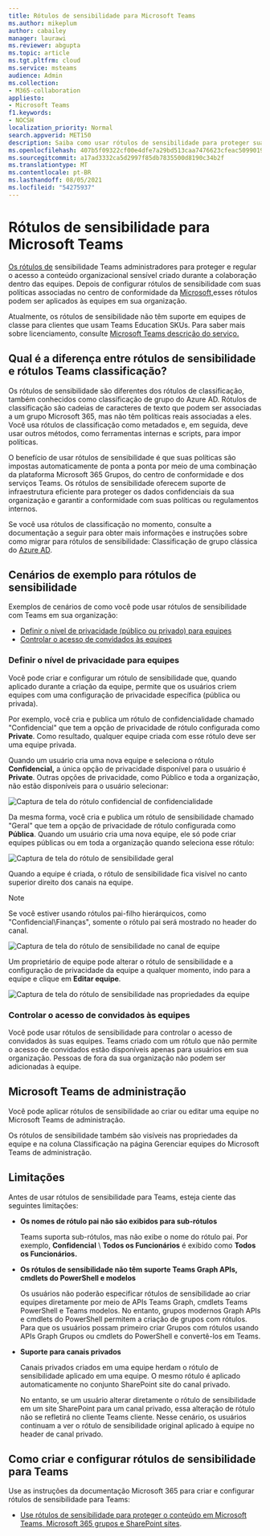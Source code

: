 ```yaml
---
title: Rótulos de sensibilidade para Microsoft Teams
ms.author: mikeplum
author: cabailey
manager: laurawi
ms.reviewer: abgupta
ms.topic: article
ms.tgt.pltfrm: cloud
ms.service: msteams
audience: Admin
ms.collection:
- M365-collaboration
appliesto:
- Microsoft Teams
f1.keywords:
- NOCSH
localization_priority: Normal
search.appverid: MET150
description: Saiba como usar rótulos de sensibilidade para proteger suas equipes Microsoft Teams.
ms.openlocfilehash: 407b5f09322cf00e4dfe7a29bd513caa7476623cfeac5099019cc2c3ffb6a248
ms.sourcegitcommit: a17ad3332ca5d2997f85db7835500d8190c34b2f
ms.translationtype: MT
ms.contentlocale: pt-BR
ms.lasthandoff: 08/05/2021
ms.locfileid: "54275937"
---
```

# <a name="sensitivity-labels-for-microsoft-teams"></a>Rótulos de sensibilidade para Microsoft Teams

[Os rótulos de](/microsoft-365/compliance/sensitivity-labels) sensibilidade Teams administradores para proteger e regular o acesso a conteúdo organizacional sensível criado durante a colaboração dentro das equipes. Depois de configurar rótulos de sensibilidade com suas políticas associadas no centro de conformidade da [Microsoft,](/microsoft-365/compliance/go-to-the-securitycompliance-center)esses rótulos podem ser aplicados às equipes em sua organização.

Atualmente, os rótulos de sensibilidade não têm suporte em equipes de classe para clientes que usam Teams Education SKUs. Para saber mais sobre licenciamento, consulte [Microsoft Teams descrição do serviço.](/office365/servicedescriptions/teams-service-description)

## <a name="whats-the-difference-between-sensitivity-labels-and-teams-classification-labels"></a>Qual é a diferença entre rótulos de sensibilidade e rótulos Teams classificação?

Os rótulos de sensibilidade são diferentes dos rótulos de classificação, também conhecidos como classificação de grupo do Azure AD. Rótulos de classificação são cadeias de caracteres de texto que podem ser associadas a um grupo Microsoft 365, mas não têm políticas reais associadas a eles. Você usa rótulos de classificação como metadados e, em seguida, deve usar outros métodos, como ferramentas internas e scripts, para impor políticas.

O benefício de usar rótulos de sensibilidade é que suas políticas são impostas automaticamente de ponta a ponta por meio de uma combinação da plataforma Microsoft 365 Grupos, do centro de conformidade e dos serviços Teams. Os rótulos de sensibilidade oferecem suporte de infraestrutura eficiente para proteger os dados confidenciais da sua organização e garantir a conformidade com suas políticas ou regulamentos internos.

Se você usa rótulos de classificação no momento, consulte a documentação a seguir para obter mais informações e instruções sobre como migrar para rótulos de sensibilidade: Classificação de grupo clássica do [Azure AD](/microsoft-365/compliance/sensitivity-labels-teams-groups-sites#classic-azure-ad-group-classification).

## <a name="example-scenarios-for-sensitivity-labels"></a>Cenários de exemplo para rótulos de sensibilidade

Exemplos de cenários de como você pode usar rótulos de sensibilidade com Teams em sua organização:

- [Definir o nível de privacidade (público ou privado) para equipes](#set-the-privacy-level-for-teams)
- [Controlar o acesso de convidados às equipes](#control-guest-access-to-teams)

### <a name="set-the-privacy-level-for-teams"></a>Definir o nível de privacidade para equipes

Você pode criar e configurar um rótulo de sensibilidade que, quando aplicado durante a criação da equipe, permite que os usuários criem equipes com uma configuração de privacidade específica (pública ou privada).

Por exemplo, você cria e publica um rótulo de confidencialidade chamado "Confidencial" que tem a opção de privacidade de rótulo configurada como **Private**. Como resultado, qualquer equipe criada com esse rótulo deve ser uma equipe privada. 

Quando um usuário cria uma nova equipe e seleciona o rótulo **Confidencial,** a única opção de privacidade disponível para o usuário é **Private**. Outras opções de privacidade, como Público e toda a organização, não estão disponíveis para o usuário selecionar:

![Captura de tela do rótulo confidencial de confidencialidade](media/sensitivity-labels-confidential-example.png)

Da mesma forma, você cria e publica um rótulo de sensibilidade chamado "Geral" que tem a opção de privacidade de rótulo configurada como **Pública**. Quando um usuário cria uma nova equipe, ele só pode criar equipes públicas ou em toda a organização quando seleciona esse rótulo:

![Captura de tela do rótulo de sensibilidade geral](media/sensitivity-labels-general-example.png)

Quando a equipe é criada, o rótulo de sensibilidade fica visível no canto superior direito dos canais na equipe. 

> [!NOTE]
> Se você estiver usando rótulos pai-filho hierárquicos, como "Confidencial\Finanças", somente o rótulo pai será mostrado no header do canal.

![Captura de tela do rótulo de sensibilidade no canal de equipe](media/sensitivity-labels-channel.png)

Um proprietário de equipe pode alterar o rótulo de sensibilidade e a configuração de privacidade da equipe a qualquer momento, indo para a equipe e clique em **Editar equipe**.

![Captura de tela do rótulo de sensibilidade nas propriedades da equipe](media/sensitivity-labels-edit-team.png)

### <a name="control-guest-access-to-teams"></a>Controlar o acesso de convidados às equipes

Você pode usar rótulos de sensibilidade para controlar o acesso de convidados às suas equipes. Teams criado com um rótulo que não permite o acesso de convidados estão disponíveis apenas para usuários em sua organização. Pessoas de fora da sua organização não podem ser adicionadas à equipe.

## <a name="microsoft-teams-admin-center"></a>Microsoft Teams de administração

Você pode aplicar rótulos de sensibilidade ao criar ou editar uma equipe no Microsoft Teams de administração. 

Os rótulos de sensibilidade também são  visíveis  nas propriedades da equipe e na coluna Classificação na página Gerenciar equipes do Microsoft Teams de administração.

## <a name="limitations"></a>Limitações

Antes de usar rótulos de sensibilidade para Teams, esteja ciente das seguintes limitações:

- **Os nomes de rótulo pai não são exibidos para sub-rótulos**
    
    Teams suporta sub-rótulos, mas não exibe o nome do rótulo pai. Por exemplo, **Confidencial** \\ **Todos os Funcionários** é exibido como **Todos os Funcionários.**

- **Os rótulos de sensibilidade não têm suporte Teams Graph APIs, cmdlets do PowerShell e modelos**
    
    Os usuários não poderão especificar rótulos de sensibilidade ao criar equipes diretamente por meio de APIs Teams Graph, cmdlets Teams PowerShell e Teams modelos. No entanto, grupos modernos Graph APIs e cmdlets do PowerShell permitem a criação de grupos com rótulos. Para que os usuários possam primeiro criar Grupos com rótulos usando APIs Graph Grupos ou cmdlets do PowerShell e convertê-los em Teams.

- **Suporte para canais privados**
    
    Canais privados criados em uma equipe herdam o rótulo de sensibilidade aplicado em uma equipe. O mesmo rótulo é aplicado automaticamente no conjunto SharePoint site do canal privado.
    
    No entanto, se um usuário alterar diretamente o rótulo de sensibilidade em um site SharePoint para um canal privado, essa alteração de rótulo não se refletirá no cliente Teams cliente. Nesse cenário, os usuários continuam a ver o rótulo de sensibilidade original aplicado à equipe no header de canal privado.

## <a name="how-to-create-and-configure-sensitivity-labels-for-teams"></a>Como criar e configurar rótulos de sensibilidade para Teams

Use as instruções da documentação Microsoft 365 para criar e configurar rótulos de sensibilidade para Teams: 

- [Use rótulos de sensibilidade para proteger o conteúdo em Microsoft Teams, Microsoft 365 grupos e SharePoint sites](/microsoft-365/compliance/sensitivity-labels-teams-groups-sites).
